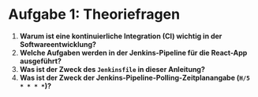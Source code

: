 # Aufgabe 1: Theoriefragen

1. **Warum ist eine kontinuierliche Integration (CI) wichtig in der Softwareentwicklung?**
2. **Welche Aufgaben werden in der Jenkins-Pipeline für die React-App ausgeführt?**
3. **Was ist der Zweck des `Jenkinsfile` in dieser Anleitung?**
4. **Was ist der Zweck der Jenkins-Pipeline-Polling-Zeitplanangabe (`H/5 * * * *`)?**
